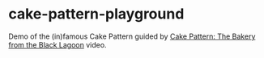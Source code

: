 cake-pattern-playground
=======================

Demo of the (in)famous Cake Pattern guided by [Cake Pattern: The Bakery from the Black Lagoon](https://www.youtube.com/watch?v=yLbdw06tKPQ) video.
